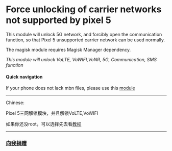 # Force unlocking of carrier networks not supported by pixel 5
This module will unlock 5G network, and forcibly open the communication function, so that Pixel 5 unsupported carrier network can be used normally.

The magisk module requires Magisk Manager dependency.

*This module will unlock VoLTE, VoWIFI,VoNR, 5G, Communication, SMS function*

#### Quick navigation
If your phone does not lack mbn files, please use this [module](https://github.com/ender-zhao/Pixel-5-operator-network-unlock/releases/tag/1-Mini)
****
Chinese:

Pixel 5三网解锁模块，并且解锁VoLTE,VoWIFI

如果你还没root，可以选择先去看[教程](https://blog.csdn.net/Ender_Zhao/article/details/109370946)
****
### [向我捐赠](https://github.com/ender-zhao/EZc/blob/main/%E5%BE%AE%E4%BF%A1%E6%94%B6%E6%AC%BE%E7%A0%81.png)
